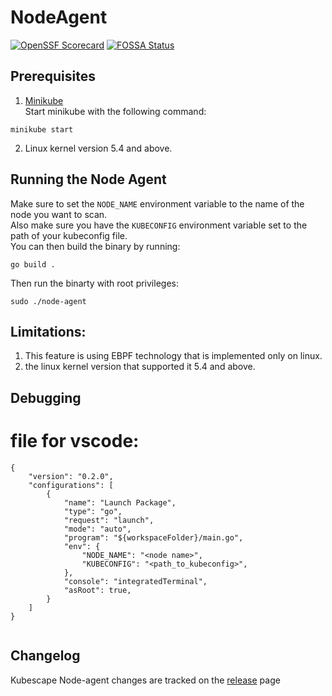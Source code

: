 # NodeAgent
[![OpenSSF Scorecard](https://api.securityscorecards.dev/projects/github.com/kubescape/node-agent/badge)](https://securityscorecards.dev/viewer/?uri=github.com/kubescape/node-agent)
[![FOSSA Status](https://app.fossa.com/api/projects/git%2Bgithub.com%2Fkubescape%2Fsniffer.svg?type=shield&issueType=license)](https://app.fossa.com/projects/git%2Bgithub.com%2Fkubescape%2Fsniffer?ref=badge_shield&issueType=license)

## Prerequisites
1. [Minikube](https://minikube.sigs.k8s.io/docs/start/)  
Start minikube with the following command:
```
minikube start
```
2. Linux kernel version 5.4 and above.


## Running the Node Agent  
Make sure to set the `NODE_NAME` environment variable to the name of the node you want to scan.    
Also make sure you have the `KUBECONFIG` environment variable set to the path of your kubeconfig file.  
You can then build the binary by running:
```
go build .
```
Then run the binarty with root privileges:
```
sudo ./node-agent
```

## Limitations:
1. This feature is using EBPF technology that is implemented only on linux.
2. the linux kernel version that supported it 5.4 and above.


## Debugging
# file for vscode:
```
{
    "version": "0.2.0",
    "configurations": [
        {
            "name": "Launch Package",
            "type": "go",
            "request": "launch",
            "mode": "auto",
            "program": "${workspaceFolder}/main.go",
            "env": {
                "NODE_NAME": "<node name>",
                "KUBECONFIG": "<path_to_kubeconfig>",
            },
            "console": "integratedTerminal",
            "asRoot": true,
        }
    ]
}


```
## Changelog

Kubescape Node-agent changes are tracked on the [release](https://github.com/kubescape/node-agent/releases) page
